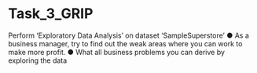 # Task_3_GRIP
Perform ‘Exploratory Data Analysis’ on dataset ‘SampleSuperstore’ ● As a business manager, try to find out the weak areas where you can work to make more profit. ● What all business problems you can derive by exploring the data
